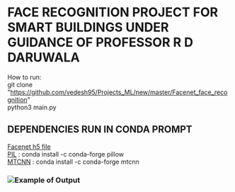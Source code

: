 # FACE RECOGNITION PROJECT FOR SMART BUILDINGS UNDER GUIDANCE OF PROFESSOR R D DARUWALA  

How to run:  
git clone "https://github.com/vedesh95/Projects_ML/new/master/Facenet_face_recognition"  
python3 main.py  

## DEPENDENCIES RUN IN CONDA PROMPT  
[Facenet h5 file](https://drive.google.com/drive/folders/12aMYASGCKvDdkygSv1yQq8ns03AStDO_)  
[PIL](https://anaconda.org/conda-forge/pillow) : conda install -c conda-forge pillow  
[MTCNN](https://anaconda.org/conda-forge/mtcnn) : conda install -c conda-forge mtcnn  


### ![Example of Output](https://github.com/vedesh95/Projects_ML/blob/master/Facenet_face_recognition/Screenshot%20(121).png)
